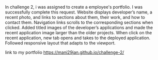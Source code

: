In challenge 2, i was assigned to create a employee's portfolio. I was successfully complete this request. Website displays developer’s name, a recent photo, and links to sections about them, their work, and how to contact them. Navigation links scrolls to the corresponding sections when clicked. Added titled images of the developer’s applications and made the recent application image larger than the older projects. When click on the recent application, new tab opens and takes to the deployed application. Followed responsive layout that adapts to the viewport.

link to my portfolio
https://mani29jan.github.io/challenge-2/
